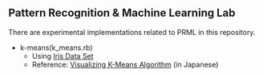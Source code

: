 ## Pattern Recognition & Machine Learning Lab

There are experimental implementations related to PRML in this repository.

- k-means(k_means.rb)
	- Using [Iris Data Set](http://archive.ics.uci.edu/ml/datasets/Iris)
	- Reference: [Visualizing K-Means Algorithm](http://tech.nitoyon.com/ja/blog/2009/04/09/kmeans-visualise/) (in Japanese)
